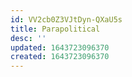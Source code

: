 ```yaml
---
id: VV2cb0Z3VJtDyn-QXaU5s
title: Parapolitical
desc: ''
updated: 1643723096370
created: 1643723096370
---
```


